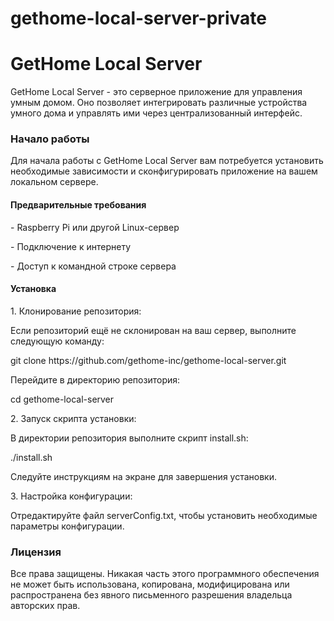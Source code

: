 # gethome-local-server-private
<h1>GetHome Local Server</h1>
<p>GetHome Local Server - это серверное приложение для управления умным домом. Оно позволяет интегрировать различные устройства умного дома и управлять ими через централизованный интерфейс.</p>

<h3>Начало работы</h3>
<p>Для начала работы с GetHome Local Server вам потребуется установить необходимые зависимости и сконфигурировать приложение на вашем локальном сервере.</p>

<h4>Предварительные требования</h4>
<p> - Raspberry Pi или другой Linux-сервер</p>
<p> - Подключение к интернету</p>
<p> - Доступ к командной строке сервера</p>

<h4>Установка</h4>
<p>1. Клонирование репозитория:</p>
<p>Если репозиторий ещё не склонирован на ваш сервер, выполните следующую команду:</p>
<p>git clone https://github.com/gethome-inc/gethome-local-server.git</p>
<p>Перейдите в директорию репозитория:</p>
<p>cd gethome-local-server</p>

<p>2. Запуск скрипта установки:</p>
<p>В директории репозитория выполните скрипт install.sh:</p>
<p>./install.sh</p>
<p>Следуйте инструкциям на экране для завершения установки.</p>

<p>3. Настройка конфигурации:</p>
<p>Отредактируйте файл serverConfig.txt, чтобы установить необходимые параметры конфигурации.</p>

<h3>Лицензия</h3>
<p>Все права защищены. Никакая часть этого программного обеспечения не может быть использована, копирована, модифицирована или распространена без явного письменного разрешения владельца авторских прав.</p>
